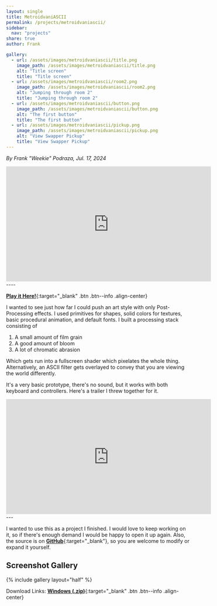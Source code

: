 ```yaml
---
layout: single
title: MetroidvaniASCII
permalink: /projects/metroidvaniascii/
sidebar:
  nav: "projects"
share: true
author: Frank

gallery:
  - url: /assets/images/metroidvaniascii/title.png
    image_path: /assets/images/metroidvaniascii/title.png
    alt: "Title screen"
    title: "Title screen"
  - url: /assets/images/metroidvaniascii/room2.png
    image_path: /assets/images/metroidvaniascii/room2.png
    alt: "Jumping through room 2"
    title: "Jumping through room 2"
  - url: /assets/images/metroidvaniascii/button.png
    image_path: /assets/images/metroidvaniascii/button.png
    alt: "The first button"
    title: "The first button"
  - url: /assets/images/metroidvaniascii/pickup.png
    image_path: /assets/images/metroidvaniascii/pickup.png
    alt: "View Swapper Pickup"
    title: "View Swapper Pickup"
---
```


_By Frank "Weekie" Podraza, Jul. 17, 2024_

<iframe width="560" height="315" src="https://www.youtube.com/embed/Jn0u-AXJPOc?si=qN11YhN5WOqNmHXH" title="YouTube video player" frameborder="0" allow="accelerometer; autoplay; clipboard-write; encrypted-media; gyroscope; picture-in-picture; web-share" referrerpolicy="strict-origin-when-cross-origin" allowfullscreen></iframe>
----

[**Play it Here!**](https://frankpodraza.net/demos/MetroidvaniASCII/index.html){:target="_blank" .btn .btn--info .align-center}

I wanted to see just how far I could push an art style with only Post-Processing effects. I used primitives for shapes, solid colors for textures, basic procedural animation, and default fonts. I built a processing stack consisting of 
1. A small amount of film grain
2. A good amount of bloom
3. A lot of chromatic abrasion

Which gets run into a fullscreen shader which pixelates the whole thing. Alternatively, an ASCII filter gets overlayed to convey that you are viewing the world differently.

It's a very basic prototype, there's no sound, but it works with both keyboard and controllers. Here's a trailer I threw together for it.

<iframe width="560" height="315" src="https://www.youtube.com/embed/_aogxmFD1Ts?si=_3sB795dIsAhEuwE" title="YouTube video player" frameborder="0" allow="accelerometer; autoplay; clipboard-write; encrypted-media; gyroscope; picture-in-picture; web-share" referrerpolicy="strict-origin-when-cross-origin" allowfullscreen></iframe>
---


I wanted to use this as a project I finished. I would love to keep working on it, so if there's enough demand I would be happy to open it up again. Also, the source is on [**GitHub**](https://github.com/WeekieNHN/MetroidvaniASCII){:target="_blank"}, so you are welcome to modify or expand it yourself.

## Screenshot Gallery
{% include gallery layout="half" %}


Download Links:
[**Windows (.zip)**](https://github.com/WeekieNHN/MetroidvaniASCII/tree/main/Zip){:target="_blank" .btn .btn--info .align-center}
